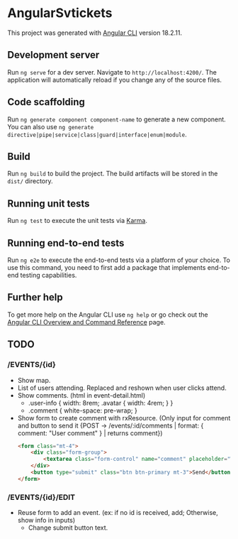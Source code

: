 # AngularSvtickets

This project was generated with [Angular CLI](https://github.com/angular/angular-cli) version 18.2.11.

## Development server

Run `ng serve` for a dev server. Navigate to `http://localhost:4200/`. The application will automatically reload if you change any of the source files.

## Code scaffolding

Run `ng generate component component-name` to generate a new component. You can also use `ng generate directive|pipe|service|class|guard|interface|enum|module`.

## Build

Run `ng build` to build the project. The build artifacts will be stored in the `dist/` directory.

## Running unit tests

Run `ng test` to execute the unit tests via [Karma](https://karma-runner.github.io).

## Running end-to-end tests

Run `ng e2e` to execute the end-to-end tests via a platform of your choice. To use this command, you need to first add a package that implements end-to-end testing capabilities.

## Further help

To get more help on the Angular CLI use `ng help` or go check out the [Angular CLI Overview and Command Reference](https://angular.dev/tools/cli) page.

## TODO

### /EVENTS/{id}
- Show map.
- List of users attending. Replaced and reshown when user clicks attend.
- Show comments. (html in event-detail.html)
    - .user-info { width: 8rem; .avatar { width: 4rem; } }
    - .comment { white-space: pre-wrap; }
- Show form to create comment with rxResource. (Only input for comment and button to send it {POST → /events/:id/comments | format: { comment: "User comment" } | returns comment})
    ```html
    <form class="mt-4">
        <div class="form-group">
            <textarea class="form-control" name="comment" placeholder="Write a comment"></textarea>
        </div>
        <button type="submit" class="btn btn-primary mt-3">Send</button>
    </form>
    ```

### /EVENTS/{id}/EDIT
- Reuse form to add an event. (ex: if no id is received, add; Otherwise, show info in inputs)
    - Change submit button text.
